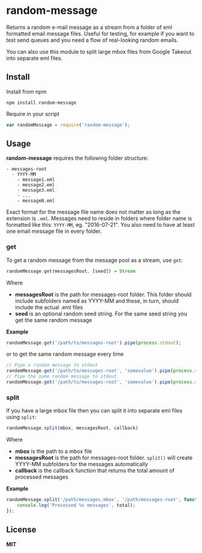 # random-message

Returns a random e-mail message as a stream from a folder of eml formatted email message files. Useful for testing, for example if you want to test send queues and you need a flow of real-looking random emails.

You can also use this module to split large mbox files from Google Takeout into separate eml files.

## Install

Install from npm

```
npm install random-message
```

Require in your script

```javascript
var randomMessage = require('random-message');
```

## Usage

**random-message** requires the following folder structure:

```
- messages-root
  - YYYY-MM
    - message1.eml
    - message2.eml
    - message3.eml
    - ...
    - messageN.eml
```

Exact format for the message file name does not matter as long as the extension is `.eml`. Messages need to reside in folders where folder name is formatted like this: `YYYY-MM`, eg. "2016-07-21". You also need to have at least one email message file in every folder.

### get

To get a random message from the message pool as a stream, use `get`:

```javascript
randomMessage.get(messagesRoot, [seed]) → Stream
```

Where

- **messagesRoot** is the path for messages-root folder. This folder should include subfolders named as YYYY-MM and these, in turn, should include the actual .eml files
- **seed** is an optional random seed string. For the same seed string you get the same random message

**Example**

```javascript
randomMessage.get('/path/to/messages-root').pipe(process.stdout);
```

or to get the same random message every time

```javascript
// Pipe a random message to stdout
randomMessage.get('/path/to/messages-root', 'somevalue').pipe(process.stdout);
// Pipe the same random message to stdout
randomMessage.get('/path/to/messages-root', 'somevalue').pipe(process.stdout);
```

### split

If you have a large mbox file then you can split it into separate eml files using `split`:

```javascript
randomMessage.split(mbox, messagesRoot, callback)
```

Where

- **mbox** is the path to a mbox file
- **messagesRoot** is the path for messages-root folder. `split()` will create YYYY-MM subfolders for the messages automatically
- **callback** is the callback function that returns the total amount of processed messages

**Example**

```javascript
randomMessage.split('/path/messages.mbox', '/path/messages-root', function(err, total){
    console.log('Processed %s messages', total);
});
```

## License

**MIT**
